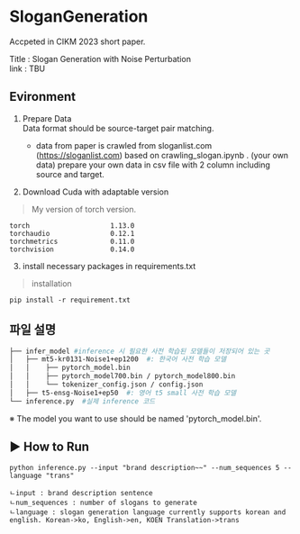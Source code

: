 # SloganGeneration

Accpeted in CIKM 2023 short paper.  

Title : Slogan Generation with Noise Perturbation  
link : TBU

## **Evironment**
1. Prepare Data   
	Data format should be source-target pair matching.    
	- data from paper is crawled from sloganlist.com (https://sloganlist.com) based on crawling_slogan.ipynb . 
	(your own data) prepare your own data in csv file with 2 column including source and target.

3. Download Cuda with adaptable version
> My version of torch version.
  ```
  torch                    1.13.0
torchaudio               0.12.1
torchmetrics             0.11.0
torchvision              0.14.0
  ```
3. install necessary packages in requirements.txt
> installation
<pre><code>pip install -r requirement.txt</code></pre>

## 파일 설명
```bash
├── infer_model #inference 시 필요한 사전 학습된 모델들이 저장되어 있는 곳
│   ├── mt5-kr0131-Noise1+ep1200  #: 한국어 사전 학습 모델
│   │    ├── pytorch_model.bin  
│   │    ├── pytorch_model700.bin / pytorch_model800.bin 
│   │    └── tokenizer_config.json / config.json 
│   ├── t5-ensg-Noise1+ep50  #: 영어 t5 small 사전 학습 모델
└── inference.py  #실제 inference 코드

``` 

※ The model you want to use should be named 'pytorch_model.bin'.


## ▶ How to Run
	python inference.py --input "brand description~~" --num_sequences 5 --language "trans"
  
```
ㄴinput : brand description sentence
ㄴnum_sequences : number of slogans to generate
ㄴlanguage : slogan generation language currently supports korean and english. Korean->ko, English->en, KOEN Translation->trans 
```
	
